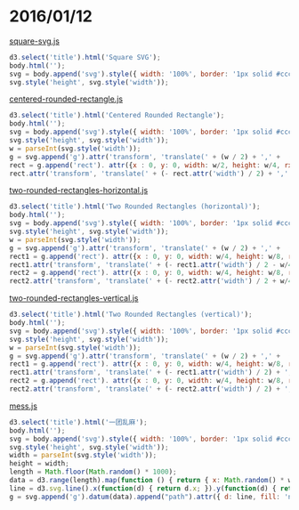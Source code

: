 # 2016/01/12

[square-svg.js](https://bigdata-mindstorms.github.io/d3-playground/#https://bigdata-mindstorms.github.io/d3-playground/ontouchstart/2016/01/12/square-svg.js)

```javascript
d3.select('title').html('Square SVG');
body.html(''); 
svg = body.append('svg').style({ width: '100%', border: '1px solid #ccc'});
svg.style('height', svg.style('width'));
```

[centered-rounded-rectangle.js](https://bigdata-mindstorms.github.io/d3-playground/#https://bigdata-mindstorms.github.io/d3-playground/ontouchstart/2016/01/12/centered-rounded-rectangle.js)

```javascript
d3.select('title').html('Centered Rounded Rectangle');
body.html(''); 
svg = body.append('svg').style({ width: '100%', border: '1px solid #ccc'});
svg.style('height', svg.style('width'));
w = parseInt(svg.style('width'));
g = svg.append('g').attr('transform', 'translate(' + (w / 2) + ',' +  (w / 2) + ')');
rect = g.append('rect'). attr({x : 0, y: 0, width: w/2, height: w/4, rx: w/20, ry: w/20, fill: '#abc'});
rect.attr('transform', 'translate(' + (- rect.attr('width') / 2) + ',' +  (- rect.attr('height') / 2) + ')');
```

[two-rounded-rectangles-horizontal.js](https://bigdata-mindstorms.github.io/d3-playground/#https://bigdata-mindstorms.github.io/d3-playground/ontouchstart/2016/01/12/two-rounded-rectangles-horizontal.js)

```javascript
d3.select('title').html('Two Rounded Rectangles (horizontal)');
body.html(''); 
svg = body.append('svg').style({ width: '100%', border: '1px solid #ccc'});
svg.style('height', svg.style('width'));
w = parseInt(svg.style('width'));
g = svg.append('g').attr('transform', 'translate(' + (w / 2) + ',' +  (w / 2) + ')');
rect1 = g.append('rect'). attr({x : 0, y: 0, width: w/4, height: w/8, rx: w/40, ry: w/40, fill: '#abc'});
rect1.attr('transform', 'translate(' + (- rect1.attr('width') / 2 - w/4) + ',' +  (- rect1.attr('height') / 2) + ')');
rect2 = g.append('rect'). attr({x : 0, y: 0, width: w/4, height: w/8, rx: w/40, ry: w/40, fill: '#abc'});
rect2.attr('transform', 'translate(' + (- rect2.attr('width') / 2 + w/4) + ',' +  (- rect2.attr('height') / 2) + ')');
```

[two-rounded-rectangles-vertical.js](https://bigdata-mindstorms.github.io/d3-playground/#https://bigdata-mindstorms.github.io/d3-playground/ontouchstart/2016/01/12/two-rounded-rectangles-vertical.js)

```javascript
d3.select('title').html('Two Rounded Rectangles (vertical)');
body.html(''); 
svg = body.append('svg').style({ width: '100%', border: '1px solid #ccc'});
svg.style('height', svg.style('width'));
w = parseInt(svg.style('width'));
g = svg.append('g').attr('transform', 'translate(' + (w / 2) + ',' +  (w / 2) + ')');
rect1 = g.append('rect'). attr({x : 0, y: 0, width: w/4, height: w/8, rx: w/40, ry: w/40, fill: '#abc'});
rect1.attr('transform', 'translate(' + (- rect1.attr('width') / 2) + ',' +  (- rect1.attr('height') / 2 - w/4) + ')');
rect2 = g.append('rect'). attr({x : 0, y: 0, width: w/4, height: w/8, rx: w/40, ry: w/40, fill: '#abc'});
rect2.attr('transform', 'translate(' + (- rect2.attr('width') / 2) + ',' +  (- rect2.attr('height') / 2 + w/4) + ')');
```

[mess.js](https://bigdata-mindstorms.github.io/d3-playground/#https://bigdata-mindstorms.github.io/d3-playground/ontouchstart/2016/01/12/mess.js)

```javascript
d3.select('title').html('一团乱麻');
body.html(''); 
svg = body.append('svg').style({ width: '100%', border: '1px solid #ccc'});
svg.style('height', svg.style('width'));
width = parseInt(svg.style('width'));
height = width;
length = Math.floor(Math.random() * 1000);
data = d3.range(length).map(function () { return { x: Math.random() * width, y: Math.random()* height}});
line = d3.svg.line().x(function(d) { return d.x; }).y(function(d) { return d.y; }).interpolate("basis");
g = svg.append('g').datum(data).append("path").attr({ d: line, fill: 'none', stroke: '#000'})
```

